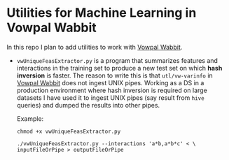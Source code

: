 # Utilities for Machine Learning in Vowpal Wabbit

In this repo I plan to add utilities to work with
[Vowpal Wabbit](https://github.com/JohnLangford/vowpal_wabbit/).

* `vwUniqueFeasExtractor.py` is a program that summarizes features and
  interactions in the training set to produce a new test set on which
  **hash inversion** is faster. The reason to write this is that
  `utl/vw-varinfo` in
  [Vowpal Wabbit](https://github.com/JohnLangford/vowpal_wabbit/) does
  not ingest UNIX pipes. Working as a DS in a production environment
  where hash inversion is required on large datasets I have used it to
  ingest UNIX pipes (say result from `hive` queries) and dumped the
  results into other pipes.
  
  Example: 
  
  `chmod +x vwUniqueFeasExtractor.py`
  
  `./vwUniqueFeasExtractor.py --interactions 'a*b,a*b*c' < \
  inputFileOrPipe > outputFileOrPipe`
